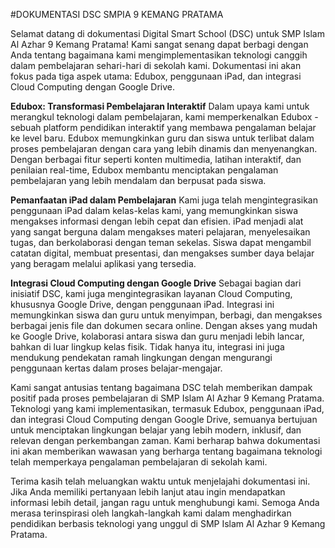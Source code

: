 #DOKUMENTASI DSC SMPIA 9 KEMANG PRATAMA

Selamat datang di dokumentasi Digital Smart School (DSC) untuk SMP Islam Al Azhar 9 Kemang Pratama! Kami sangat senang dapat berbagi dengan Anda tentang bagaimana kami mengimplementasikan teknologi canggih dalam pembelajaran sehari-hari di sekolah kami. Dokumentasi ini akan fokus pada tiga aspek utama: Edubox, penggunaan iPad, dan integrasi Cloud Computing dengan Google Drive.

**Edubox: Transformasi Pembelajaran Interaktif**
Dalam upaya kami untuk merangkul teknologi dalam pembelajaran, kami memperkenalkan Edubox - sebuah platform pendidikan interaktif yang membawa pengalaman belajar ke level baru. Edubox memungkinkan guru dan siswa untuk terlibat dalam proses pembelajaran dengan cara yang lebih dinamis dan menyenangkan. Dengan berbagai fitur seperti konten multimedia, latihan interaktif, dan penilaian real-time, Edubox membantu menciptakan pengalaman pembelajaran yang lebih mendalam dan berpusat pada siswa.

**Pemanfaatan iPad dalam Pembelajaran**
Kami juga telah mengintegrasikan penggunaan iPad dalam kelas-kelas kami, yang memungkinkan siswa mengakses informasi dengan lebih cepat dan efisien. iPad menjadi alat yang sangat berguna dalam mengakses materi pelajaran, menyelesaikan tugas, dan berkolaborasi dengan teman sekelas. Siswa dapat mengambil catatan digital, membuat presentasi, dan mengakses sumber daya belajar yang beragam melalui aplikasi yang tersedia.

**Integrasi Cloud Computing dengan Google Drive**
Sebagai bagian dari inisiatif DSC, kami juga mengintegrasikan layanan Cloud Computing, khususnya Google Drive, dengan penggunaan iPad. Integrasi ini memungkinkan siswa dan guru untuk menyimpan, berbagi, dan mengakses berbagai jenis file dan dokumen secara online. Dengan akses yang mudah ke Google Drive, kolaborasi antara siswa dan guru menjadi lebih lancar, bahkan di luar lingkup kelas fisik. Tidak hanya itu, integrasi ini juga mendukung pendekatan ramah lingkungan dengan mengurangi penggunaan kertas dalam proses belajar-mengajar.

Kami sangat antusias tentang bagaimana DSC telah memberikan dampak positif pada proses pembelajaran di SMP Islam Al Azhar 9 Kemang Pratama. Teknologi yang kami implementasikan, termasuk Edubox, penggunaan iPad, dan integrasi Cloud Computing dengan Google Drive, semuanya bertujuan untuk menciptakan lingkungan belajar yang lebih modern, inklusif, dan relevan dengan perkembangan zaman. Kami berharap bahwa dokumentasi ini akan memberikan wawasan yang berharga tentang bagaimana teknologi telah memperkaya pengalaman pembelajaran di sekolah kami.

Terima kasih telah meluangkan waktu untuk menjelajahi dokumentasi ini. Jika Anda memiliki pertanyaan lebih lanjut atau ingin mendapatkan informasi lebih detail, jangan ragu untuk menghubungi kami. Semoga Anda merasa terinspirasi oleh langkah-langkah kami dalam menghadirkan pendidikan berbasis teknologi yang unggul di SMP Islam Al Azhar 9 Kemang Pratama.
